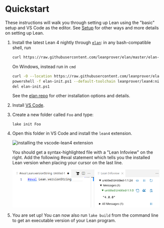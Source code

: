 # Quickstart

These instructions will walk you through setting up Lean using the "basic" setup and VS Code as the editor.
See [Setup](./setup.md) for other ways and more details on setting up Lean.

1. Install the latest Lean 4 nightly through [`elan`](https://github.com/leanprover/elan): in any bash-compatible shell, run
    ```sh
    curl https://raw.githubusercontent.com/leanprover/elan/master/elan-init.sh -sSf | sh -s -- --default-toolchain leanprover/lean4:nightly
    ```
    On Windows, instead run in `cmd`
    ```sh
    curl -O --location https://raw.githubusercontent.com/leanprover/elan/master/elan-init.ps1
    powershell -f elan-init.ps1 --default-toolchain leanprover/lean4:nightly
    del elan-init.ps1
    ```
    See the [elan repo](https://github.com/leanprover/elan) for other installation options and details.

1. Install [VS Code](https://code.visualstudio.com/).

1. Create a new folder called `Foo` and type:
    ```lean
    lake init Foo
    ```

1. Open this folder in VS Code and install the `lean4` extension.

    ![installing the vscode-lean4 extension](images/code-ext.png)

    You should get a syntax-highlighted file with a "Lean Infoview" on the right.
    Add the following #eval statement which tells you the installed Lean version
    when placing your cursor on the last line.

    ![successful setup](images/code-success.png)


1. You are set up! You can now also run `lake build` from the command line to get
   an executable version of your Lean program.